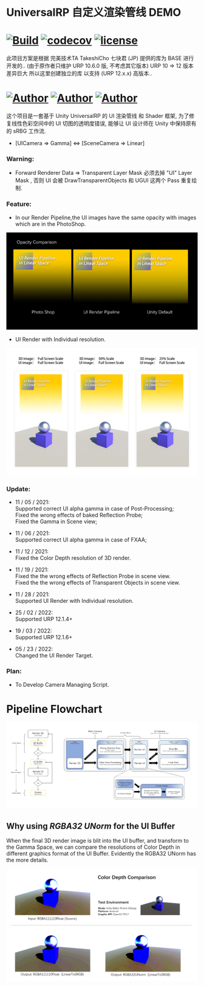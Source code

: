 # UniversalRP 自定义渲染管线 DEMO

# [![Build](https://github.com/penrose/penrose/actions/workflows/build.yml/badge.svg)](https://github.com/devagame/UniversalRP/actions/workflows/blank.yml) [![codecov](https://codecov.io/gh/devagame/UniversalRP/branch/Master/graph/badge.svg?token=8dhAVwcCYW)](https://codecov.io/gh/devagame/UniversalRP) [![license](https://img.shields.io/github/license/devagame/universalrp)](LICENSE)

此项目方案是根据 完美技术TA TakeshiCho 七块君 (JP) 提供的库为 BASE 进行开发的.. (由于原作者只维护 URP 10.6.0 版, 不考虑其它版本) URP 10 => 12 版本差异巨大 所以这里创建独立的库 以支持 (URP 12.x.x) 高版本..

# [![Author](https://img.shields.io/badge/Unity-2021.3.1f1-blue.svg "")](https://github.com/devagame/ "") [![Author](https://img.shields.io/badge/UniversalRP-12.1.6+-blue.svg "")](https://github.com/devagame/ "") [![Author](https://img.shields.io/badge/UGUI-v1.0-blue.svg "")](https://github.com/devagame/ "")

这个项目是一套基于 Unity UniversalRP 的 UI 渲染管线 和 Shader 框架, 为了修复线性色彩空间中的 UI 切图的透明度错误,
能够让 UI 设计师在 Unity 中保持原有的 sRBG 工作流.

* [UICamera => Gamma]    <=>   [SceneCamera => Linear]

### Warning:
* Forward Renderer Data => Transparent Layer Mask 必须去掉 "UI" Layer Mask , 否则 UI 会被 DrawTransparentObjects 和 UGUI 这两个 Pass 重复绘制.

### Feature:
* In our Render Pipeline,the UI images have the same opacity with images which are in the PhotoShop.

![Opacity_Comparison](./README/OpacityComparison.png)

* UI Render with Individual resolution.

![RenderScaleComparison](./README/RenderScaleComparison.png)  
  

### Update:
* 11 / 05 / 2021:  
  Supported correct UI alpha gamma in case of Post-Processing;  
  Fixed the wrong effects of baked Reflection Probe;  
  Fixed the Gamma in Scene view;  
  
  
* 11 / 06 / 2021:   
  Supported correct UI alpha gamma in case of FXAA;  
 
  
* 11 / 12 / 2021:  
  Fixed the Color Depth resolution of 3D render.  
  
  
* 11 / 19 / 2021:  
  Fixed the the wrong effects of Reflection Probe in scene view.  
  Fixed the the wrong effects of Transparent Objects in scene view.
  
* 11 / 28 / 2021:  
  Supported UI Render with Individual resolution.
  
* 25 / 02 / 2022:  
  Supported URP 12.1.4+

* 19 / 03 / 2022:  
  Supported URP 12.1.6+
  
* 05 / 23 / 2022:  
  Changed the UI Render Target.

### Plan:
* To Develop Camera Managing Script. 

# Pipeline Flowchart
![UI_RenderPipeline](./README/RenderPipeline.png)

## Why using *RGBA32 UNorm* for the UI Buffer
When the final 3D render image is blit into the UI buffer, and transform to the Gamma Space, 
we can compare the resolutions of Color Depth in different graphics format of the UI Buffer.
Evidently the RGBA32 UNorm has the more details.  

![UI_RenderPipeline](./README/ColorDepthComparison.png)

